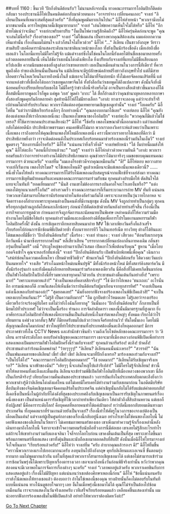 ##บทที่ 1160 : ขึ้นเวที ‘ปักกิ่งยินดีต้อนรับ’!
ไม่นานหลังจากนั้น
ทางคณะกรรมการโอลิมปิกก็ติดต่อกลับมา
รองประธานฉีอี้ไห่เป็นคนติดต่อกลับมาด้วยตนเอง "อาจารย์จาง เปลี่ยนคนเถอะ"
จางเย่ "ลิเลียนเป็นคนที่เหมาะสมที่สุดแล้วครับ"
"สิ่งที่คุณพูดมันยากเกินไปนะ" ฉีอี้ไห่ส่ายหน้า "พวกเรามีงบไม่มากขนาดนั้น ดาราใหญ่ขนาดนี้เชิญมายากมาก"
จางเย่ "เล่นไพ่ขอความเห็นใจไม่ได้หรือ"
ฉีอี้ไห่ "อีกฝ่ายไม่แน่ว่าจะมีนะ"
จางเย่กะพริบตาปริบ "งั้นเป็นไพ่ความรู้สึกคิดถึง?"
ฉีอี้ไห่ครุ่นคิดก่อนจะพูด "คุณจะเล่นไม้นี้หรือ? เรื่องย่าของเธอ?"
จางเย่ "ไม่ใช่ผมเล่น เป็นทางพวกคุณสิต้องเล่น ผมแค่ออกความเห็นเท่านั้น เรื่องอื่นผมไม่สนใจ แล้วก็สนใจไม่ไหวด้วย"
ฉีอี้ไห่ "..."
ลิเลียน เป็นชาวอังกฤษ วัยราวสามสิบปี เธอคือดารานักแสดงระดับนานาชาติแนวหน้าของโลก ทั้งยังเป็นนักร้องชื่อดัง เมื่อเอ่ยถึงชื่อเธอแล้ว ในโลกนี้แทบไม่มีใครไม่รู้จัก แม้แต่จางเย่ซึ่งไม่ใช่คนในโลกนี้ยังเคยได้ยินชื่อเธอมาหลายครั้งแล้วตลอดหลายปีมานี้ เห็นได้ชัดว่าเธอนั้นโด่งดังเพียงใด ยิ่งเปรียบกับจางเย่ที่แทบไม่มีชื่อเสียงนอกทวีปเอเชีย ความนิยมของเธอยิ่งสูงส่งกว่าเขาหลายเท่า เธอเป็นเหมือนตำนานในวงการนี้ทีเดียว!
ที่ควรพูดถึงคือ ย่าของลิเลียนนั้นเป็นคนจีน แม้ลิเลียนจะมีรูปลักษณ์คล้ายฝรั่งชาวอังกฤษทั่วไป แต่ก็มีสายเลือดชาวจีนไหลเวียนในกายถึงหนึ่งในสี่ แม้เธอจะไม่ได้มาที่จีนบ่อยนัก ทั้งไม่เคยจัดคอนเสิร์ตที่นี่ แต่จากแหล่งข่าวที่เชื่อถือได้บอกว่าเธอพูดภาษาจีนได้ ทั้งยังลือกันว่าเธอพูดได้ถึงแปดภาษา ดังนั้นจึงยิ่งมีน้อยคนที่จะเปรียบเทียบกับเธอได้ ไม่มีใครรู้ว่าข่าวลือนี้จริงหรือไม่ อาจเป็นทางสื่อเต้าข่าวขึ้นมาเองก็ได้ สื่อสมัยนี้อยากพูดอะไรก็พูด แค่พูด ‘เยส’ พูดคำ ‘บากะ’ ได้ สื่อก็อ้างแล้วว่าคุณชำนาญหลากหลายภาษา
ทั้งสองยังพูดคุยกันอีกหลายคำ
สุดท้ายฉีอี้ไห่ก็ไม่มีทางเลือก "เอาล่ะ ทางเราจะลองดู แต่ว่าจะสำเร็จรึเปล่าผมไม่กล้ารับประกันนะ พวกเราได้แต่ลองทุ่มเทพยายามเชิญเธอดูเท่านั้น"
จางเย่ "โอเคครับ"
ฉีอี้ไห่ยิ้ม "แต่ว่าเรามีข้อเรียกร้องเล็กๆ อีกอย่างหนึ่ง"
"คุณลองบอกมาได้เลย" จางเย่ตอบ
ฉีอี้ไห่ "คุณยังต้องแต่งเพลงให้เราอีกเพลงหนึ่งนะ เป็นเพลงโฆษณาของโอลิมปิก"
จางเย่ตะลึง "พวกคุณก็มีแล้วไม่ใช่เหรอ? ที่ใช้ดาราหกคนประสานเสียงน่ะ?"
ฉีอี้ไห่ “ใช่ครับ เพลงโฆษณาตัวนี้ออกมาแล้ว แต่ว่าผลลัพธ์กลับไม่ค่อยดีนัก ประสิทธิภาพธรรมดา คนเคยฟังก็ไม่มาก พวกเราลองวิเคราะห์แล้วพบว่าเป็นเพราะเนื้อเพลง เราถึงอยากให้คุณเขียนเพลงให้ใหม่อีกเพลงหนึ่ง คราวนี้พวกเราอยากได้เพลงที่ดีกว่า มีประสิทธิภาพยิ่งกว่า เราจะติดต่อคนดังในประเทศเกือบร้อยคนมาช่วยร้องเพลงนี้ร่วมกันในเอ็มวี”
จางเย่พูดตรงๆ "ต้องการเมื่อไรครับ?"
ฉีอี้ไห่ "แน่นอนว่ายิ่งเร็วยิ่งดี"
จางเย่พยักหน้า "ได้ งั้นบ่ายนี้ผมส่งให้คุณ"
ฉีอี้ไห่ตะลึง "ตอนนี้ก็บ่ายแล้วนะ"
"ผมรู้" จางเย่ว่า
ฉีอี้ไห่กล่าวด้วยความยินดี "เอาล่ะ พวกเรายอมรับแล้วว่าอาจารย์จางทำงานได้มีประสิทธิภาพมาก คุณช่วยเราได้มากจริงๆ ผมขอขอบคุณแทนคณะกรรมการฯ ด้วยนะครับ"
จางเย่ยิ้ม "ผมเองก็รอข่าวดีจากคุณเหมือนกัน"
"ดี!" ฉีอี้ไห่ตอบ
พอวางสาย จางเย่ก็เริ่มงาน
เพลงโปรโมต?
จะใช้เพลงไหนดี?
ดูแล้วเหมือนจะมีแต่เพลงนั้นเพลงเดียวนี่?
……
 
หนึ่งชั่วโมงให้หลัง
ทางคณะกรรมการก็ได้รับโน้ตเพลงฉบับสมบูรณ์จากแฟ็กซ์ที่จางเย่ส่งมา
ทางคณะกรรมการเชิญทีมฝ่ายดนตรีและคนของคณะกรรมการมาร่วมรับชม ทุกคนต่างปรบมือให้ ตัดสินใจได้แทบจะในทันที
"ยอดเยี่ยมมาก!"
"นั่นสิ งานเขาไม่ต้องการแรงบันดาลใจอะไรเลยงั้นหรือ?"
"แต่งเพลงได้ทุกแนวเลยรึไงกัน!"
อย่างรวดเร็ว ทางคณะกรรมการก็เริ่มกระบวนการถ่าย MV ทันที แน่นอนว่าพวกเขาไม่สามารถให้ดารานับร้อยมาถ่ายในห้องอัดร่วมกันได้ เพราะจะกลายเป็นวุ่นวายโกลาหล จะจัดตารางเองก็ลำบากเพราะทุกคนต่างเป็นคนดังที่มีงานชุกชุม ดังนั้น MV จึงถูกถ่ายทำเป็นกลุ่มๆ ทุกคนหรือทุกกลุ่มล้วนถูกอัดไปคนละเล็กน้อยๆ ก่อนนำไปตัดต่อเข้าด้วยกันหลังถ่ายทำเสร็จสิ้น เรื่องนี้เป็นภารกิจทางการทูตด้วย กำหนดการจึงถูกจัดการและนัดหมายเป็นพิเศษ เหล่าคนดังก็ให้ความร่วมมือทำงานโดยไม่มีข้อโต้แย้ง ทุกคนต่างร่วมมือและลงมืออย่างดีที่สุดเพื่อการโปรโมตงานมหกรรมกีฬาโอลิมปิกครั้งนี้!
ดังนั้น การเชิญดาราอีกหลายสิบคนมาถ่าย MV ใช้เวลาเพียงวันครึ่งก็แล้วเสร็จ เรียบร้อยไปก่อนการซักซ้อมพิธีเปิดด้วยซ้ำ
ทั้งบนรายการทีวี
ในอินเทอร์เน็ต
ทางวิทยุ
ต่างก็ได้ยินและได้ชมเพลงที่มีชื่อว่า 'ปักกิ่งยินดีต้อนรับ!'
เนื้อร้อง : จางเย่
ทำนอง : จางเย่
เสี่ยวตง "ต้อนรับแรกอรุณอีกวันหนึ่ง นำมาซึ่งบรรยากาศใหม่"
หลี่เสี่ยวเสียน "บรรยากาศเปลี่ยนแปลงกลิ่นอายคงเดิม กลิ่นชากรุ่นเปี่ยมไมตรี"
เอมี่ "ประตูใหญ่ของบ้านเราเปิดไว้เสมอ เปิดเอาไว้เพื่อต้อนรับคุณ"
ซูหาน "เมื่อโอบกอดจึงเข้าใจ คุณจะหลงรักที่แห่งนี้"
จางเย่ "ปักกิ่งยินดีต้อนรับ เปิดฟ้าเบิกพิภพนี้เพื่อคุณ"
เฉินกวง "เสน่ห์ซ่อนในความเคลื่อนไหว เปี่ยมด้วยชีวิตชีวา"
ฟ่านเหวินลี่ "ปักกิ่งยินดีต้อนรับ ใต้ดวงตะวันแบ่งปันลมหายใจ"
จางเสีย "สร้างโฉมหน้าใหม่บนพื้นปฐพี"
มีทั้งนักร้องหน้าใหม่
มีทั้งสตาร์คิงสตาร์ควีน
มีทั้งนักร้องรุ่นเก่า
และยังมีคนดังอีกหลายสิบคนมาร่วมร้องเพลงเดียวกัน นี่คือสิ่งที่ไม่เคยเกิดขึ้นมาก่อน เป็นกีฬาโอลิมปิกในปักกิ่งนี้ที่รวมพวกเขาทุกคนไว้ด้วยกัน
ประชาชนต่างตื่นเต้นกันอย่างยิ่ง!
"เพราะมาก!"
"เพราะแทบตายแล้ว!"
"ช่างเป็นเพลงที่คลาสสิกจริงๆ!"
"ใช่ ดีกว่าไอ้เพลง 'ชนะเถอะ' อะไรนั่นอีก อารมณ์เพลงก็ดี ภาพก็แสดงให้เห็นชัดว่าเรายินดีต้อนรับผู้มาเยือนจากทุกสารทิศ!"
"จางเย่เป็นคนแต่งเนื้อเพลงกับทำนองล่ะ!"
"สุดยอดเลย!"
"ฉันยิ่งอยากฟังจางเย่ร้องเพลงในพิธีเปิดแล้วสิ!"
"จะเป็นเพลงแบบไหนกันนะ?"
"ไม่รู้สิ เป็นความลับมาก!"
"อืม ถูกปิดข่าวไว้หมดเลย ไม่รู้เลยว่าจางเย่ร้องเดี่ยวหรือว่าจะร้องคู่กับใคร แต่ไม่ว่ายังไงฉันก็อยากดู"
วันนั้นเอง 'ปักกิ่งยินดีต้อนรับ' ก็กลายเป็นที่นิยมไปทั่วประเทศ!
ไม่ว่าจะเป็นเนื้อร้อง ทำนอง การจัดลำดับดารา เพลงนี้นั้นมีมาตรฐานที่สูงมาก ยิ่งอาศัยกระแสโอลิมปิกทำให้เพลงนี้ทะยานขึ้นเป็นอันดับหนึ่งในชาร์ตเพลงใหญ่ๆ ทั้งหมด เรียกได้ว่าไร้เทียมทาน แค่ช่วงเวลาสั้นๆ MV ก็มียอดรับชมไปแล้วกว่าหกเจ็ดร้อยล้านวิว!
ทันใดนั้นเอง โดยไม่มีสัญญาณเตือนใดมาก่อน!
ข่าวใหญ่ที่ทำให้ประชาชนทั้งประเทศต้องตื่นตะลึงก็หลุดออกมา!
มีการประกาศข่าวทั้งใน CCTV News และสำนักข่าวซินหัว รวมถึงเว็บไซต์หลักของคณะกรรมการฯ ว่า ‘ลิเลียน ดาราดังระดับโลก ตอบรับคำเชิญของคณะกรรมการฯ เธอจะมาที่เมืองหลวงก่อนพิธีเปิดเพื่อทำการแสดงเพลงเปิดมหกรรมกีฬาโอลิมปิกครั้งนี้ร่วมกับจางเย่!’
ทุกคนล้วนกรีดร้อง!
ตะลึง!
บ้าคลั่ง!
ประชาชนต่างเร่าร้อนเดือดพล่าน!
"ว้ายๆๆๆๆ!"
"ลิเลียน? ลิเลียนคนนั้นน่ะเหรอ?"
"สวรรค์!"
"ฉันเป็นแฟนเดนตายของลิเลียน! เชี่ย! เชี่ย! เชี่ย! ลิเลียนจะมาที่ปักกิ่งเหรอ? มาร้องเพลงร่วมกับจางเย่?"
"เป็นไปได้ไง!"
"คณะกรรมการโอลิมปิกสุดยอดมาก!"
"ใช่ ยอดมาก!"
"ลิเลียนได้รับเชิญมาจริงเหรอ?"
"ลิเลียน นางฟ้าของฉัน!"
"เฮ้ยๆๆ นี่จะเล่นใหญ่ไปแล้วรึเปล่า!"
ไม่มีใครไม่รู้จักลิเลียน!
ข่าวนี้ทำให้หลายคนทั้งตะลึงและตื่นเต้น ลิเลียนจะเข้าร่วมพิธีเปิดกีฬาโอลิมปิกที่เมืองหลวงของพวกเขา นี่ถือเป็นเกียรติจริงๆ!
เทียบกับความตื่นเต้นของประชาชนแล้ว วงการบันเทิงในประเทศกลับตกตะลึงยิ่งกว่า พวกเขาต่างรู้ดีว่าลิเลียนโด่งดังแค่ไหน แต่ไม่เคยมีใครเคยได้ทำงานร่วมกับเธอมาก่อน ในอดีตมีบริษัทสื่อบันเทิงของจีนคิดเชิญเธอมาจัดคอนเสิร์ตในประเทศจีน แต่คำเชิญนั้นกลับไม่ได้รับแม้แต่คำตอบกลับ! ลี่เคอซึ่งเป็นหนึ่งในผู้กำกับที่โด่งดังที่สุดของประเทศถึงกับเชิญเธอมาเป็นดารารับเชิญในภาพยนตร์เรื่องหนึ่งของเขา เป็นตำแหน่งดารารับเชิญที่ใช้เวลาถ่ายทำเพียงวันเดียว ให้ค่าตัวถึงสี่สิบล้านหยวน แต่เธอก็ยังปฏิเสธ!
นี่คือดาราระดับโลก!
คือบุคคลที่หลายคนทำได้แค่เฝ้ามอง!
ทว่าบัดนี้เธอกลับยอมเดินทางมาประเทศจีน ทั้งบุคคลแรกที่ร่วมงานด้วยยังเป็นจางเย่? เรื่องนี้ทำให้ศัตรูในวงการของจางเย่ต้องเป็นเดือดเป็นแค้น!
แต่จางเย่ผู้เป็นศูนย์กลางของเรื่องนี้กลับอยู่นิ่งเฉย อย่างไรเขาไม่ใช่คนของโลกใบนี้ ไม่เคยฟังเพลงของลิเลียนในวัยเยาว์ ไม่เคยชมภาพยนตร์ของเธอ เขาเพิ่งมาทำความรู้จักเรื่องเหล่านี้หลังเดินทางมาถึงโลกใบนี้ จึงยากจะเข้าใจความยอมรับนับถือที่วงการนี้มีต่อเธอ เขาเลยไม่รู้สึกอะไรเท่าไร แต่ถ้าจะให้เขาทำงานร่วมกับแองเจลินา โจลี่จากโลกใบก่อน เขาคงตื่นเต้นเป็นที่สุด เพราะเขาโตขึ้นมาพร้อมภาพยนตร์ที่เธอแสดง เขาทั้งคุ้นชินและนับถือเธอมาตลอดสิบยี่สิบปี!
ดังนั้นเมื่อฉีอี้ไห่โทรมาจางเย่จึงใจเย็นมาก
“เรียบร้อยแล้วครับ!” ฉีอี้ไห่ว่า
จางเย่ยิ้ม “ครับ ลำบากคุณแล้วรองฯ ฉี!”
ฉีอี้ไห่ยิ้มขื่น “คราวนี้พวกเราลงแรงไปเยอะมากนะครับ ลงทุนบินไปถึงอังกฤษ คุยกับลิเลียนและเอเจนซี่ ขั้นตอนยุ่งยากมาก ผมไม่พูดมากแล้วกัน แต่ในที่สุดแล้วพวกเราก็สามารถเชิญเธอมาได้ แต่เธอไม่สามารถเข้าร่วมการซ้อมวันพรุ่งนี้ได้เพราะปัญหาเรื่องตารางเวลา เธอจะมาถึงหนึ่งวันก่อนพิธีจริงเท่านั้น หวังว่าพวกคุณสองคนจะมีเวลาพอในการจัดการเรื่องต่างๆ นะครับ”
จางเย่ “เวลาพออยู่แล้วครับ พวกเราเคยชินกับการแสดงสดอยู่แล้ว เรื่องนี้ไม่มีปัญหา แต่แน่นอนว่าเธอต้องศึกษาเพลงนี้ก่อน”
ฉีอี้ไห่ “ข้อนี้แน่นอนครับ เราส่งโน้ตเพลงให้ทางเธอแล้ว ต้องบอกว่า ถ้าไม่ใช่เพลงนี้ของคุณ ทางฝ่ายนั้นก็คงไม่ตอบรับในทันทีแบบนี้แน่นอน ทางโน้นดูชอบใจมากๆ เลย งั้นในเมื่อพรุ่งนี้เธอมาไม่ได้ คุณก็ไม่จำเป็นต้องไปซ้อมเหมือนกัน เราจะรอแสดงในวันจริงเลยครับ เวทีเสร็จเรียบร้อยหมดแล้ว เหลือแค่ขึ้นแสดงเท่านั้น ผมน่ะอยากฟังการร้องเพลงธีมในพิธีเปิดแล้วสิ อย่าทำให้พวกเราต้องผิดหวังล่ะ!”
 
 
 


[Go To Next Chapter]( ./261.md)